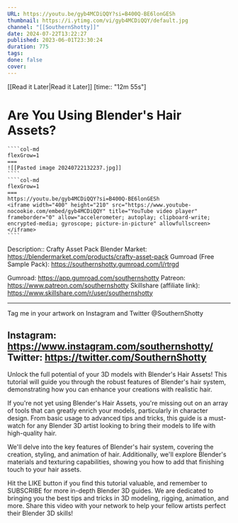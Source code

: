 ```yaml
---
URL: https://youtu.be/gyb4MCDiQQY?si=B400Q-BE6lonGESh
thumbnail: https://i.ytimg.com/vi/gyb4MCDiQQY/default.jpg
channel: "[[SouthernShotty]]"
date: 2024-07-22T13:22:27
published: 2023-06-01T23:30:24
duration: 775
tags: 
done: false
cover: 
---
```

[[Read it Later|Read it Later]] [time:: "12m 55s"]
# Are You Using Blender's Hair Assets?
`````col
````col-md
flexGrow=1
===
![[Pasted image 20240722132237.jpg]]
````
````col-md
flexGrow=1
===
https://youtu.be/gyb4MCDiQQY?si=B400Q-BE6lonGESh
<iframe width="400" height="210" src="https://www.youtube-nocookie.com/embed/gyb4MCDiQQY" title="YouTube video player" frameborder="0" allow="accelerometer; autoplay; clipboard-write; encrypted-media; gyroscope; picture-in-picture" allowfullscreen></iframe>
````
`````
Description:: Crafty Asset Pack 
Blender Market: https://blendermarket.com/products/crafty-asset-pack
Gumroad (Free Sample Pack): https://southernshotty.gumroad.com/l/rtrgd

Gumroad: https://app.gumroad.com/southernshotty
Patreon: https://www.patreon.com/southernshotty
Skillshare (affiliate link): https://www.skillshare.com/r/user/southernshotty

-----------------------------------------------------------------------------------------------------------
Tag me in your artwork on Instagram and Twitter @SouthernShotty

Instagram: https://www.instagram.com/southernshotty/
Twitter: https://twitter.com/SouthernShotty
-----------------------------------------------------------------------------------------------------------

Unlock the full potential of your 3D models with Blender's Hair Assets! This tutorial will guide you through the robust features of Blender's hair system, demonstrating how you can enhance your creations with realistic hair.

If you're not yet using Blender's Hair Assets, you're missing out on an array of tools that can greatly enrich your models, particularly in character design. From basic usage to advanced tips and tricks, this guide is a must-watch for any Blender 3D artist looking to bring their models to life with high-quality hair.

We'll delve into the key features of Blender's hair system, covering the creation, styling, and animation of hair. Additionally, we'll explore Blender's materials and texturing capabilities, showing you how to add that finishing touch to your hair assets.

Hit the LIKE button if you find this tutorial valuable, and remember to SUBSCRIBE for more in-depth Blender 3D guides. We are dedicated to bringing you the best tips and tricks in 3D modeling, rigging, animation, and more. Share this video with your network to help your fellow artists perfect their Blender 3D skills!

